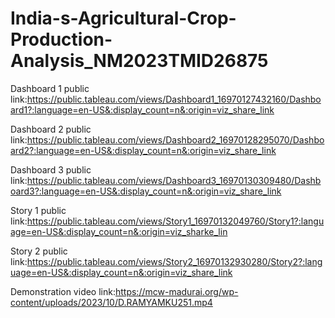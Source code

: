 # India-s-Agricultural-Crop-Production-Analysis_NM2023TMID26875


Dashboard 1 public link:https://public.tableau.com/views/Dashboard1_16970127432160/Dashboard1?:language=en-US&:display_count=n&:origin=viz_share_link



Dashboard 2 public link:https://public.tableau.com/views/Dashboard2_16970128295070/Dashboard2?:language=en-US&:display_count=n&:origin=viz_share_link



Dashboard 3 public link:https://public.tableau.com/views/Dashboard3_16970130309480/Dashboard3?:language=en-US&:display_count=n&:origin=viz_share_link



Story 1 public link:https://public.tableau.com/views/Story1_16970132049760/Story1?:language=en-US&:display_count=n&:origin=viz_sharke_lin



Story 2 public link:https://public.tableau.com/views/Story2_16970132930280/Story2?:language=en-US&:display_count=n&:origin=viz_share_link



Demonstration video link:https://mcw-madurai.org/wp-content/uploads/2023/10/D.RAMYAMKU251.mp4
